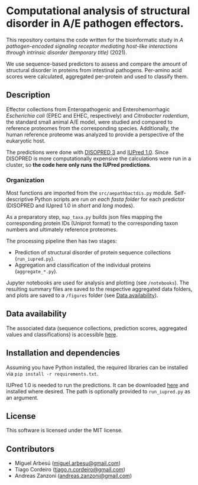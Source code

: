 # Computational analysis of structural disorder in A/E pathogen effectors.

This repository contains the code written for the bioinformatic study in *A pathogen-encoded signaling receptor mediating host-like interactions through intrinsic disorder (temporary title)* (2021).

We use sequence-based predictors to assess and compare the amount of structural disorder
in proteins from intestinal pathogens. Per-amino acid scores were calculated, aggregated
per-protein and used to classify them.

## Description

Effector collections from Enteropathogenic and Enterohemorrhagic *Escherichia coli*
(EPEC and EHEC, respectively) and *Citrobacter rodentium*, the standard small animal A/E
model, were studied and compared to reference proteomes from the corresponding species.
Additionally, the human reference proteome was analyzed to provide a perspective of the
eukaryotic host.

The predictions were done with [DISOPRED
3](https://dx.doi.org/10.1093%2Fbioinformatics%2Fbtu744) and [IUPred
1.0](https://doi.org/10.1093/bioinformatics/bti541). Since DISOPRED is more
computationally expensive the calculations were run in a cluster, so **the code here
only runs the IUPred predictions**.

### Organization

Most functions are imported from the `src/aepathbactdis.py` module. Self-descriptive
Python scripts are run *on each fasta folder* for each predictor (DISOPRED and IUpred
1.0 in *short* and  *long* modes).

As a preparatory step, `map_taxa.py` builds json files mapping the corresponding protein
IDs (Uniprot format) to the corresponding taxon numbers and ultimately reference
proteomes.

The processing pipeline then has two stages:

- Prediction of structural disorder of protein sequence collections (`run_iupred.py`).
- Aggregation and classification of the individual proteins (`aggregate_*.py`).

Jupyter notebooks are used for analysis and plotting (see `/notebooks`). The resulting
summary files are saved to the respective aggregated data folders, and plots are saved
to a `/figures` folder (see [Data availability](##Data-availability)). 

## Data availability

The associated data (sequence collections, prediction scores, aggregated values and
classifications) is accessible [here](https://osf.io/3mka9/).

## Installation and dependencies

Assuming you have Python installed, the required libraries can be installed via `pip
install -r requirements.txt`.

IUPred 1.0 is needed to run the predictions. It can be downloaded
[here](https://iupred.elte.hu/Downloads.php) and installed where desired. The path is
optionally provided to `run_iupred.py` as an argument.


## License

This software is licensed under the MIT license. 

## Contributors

- Miguel Arbesú (miguel.arbesu@gmail.com)
- Tiago Cordeiro (tiago.n.cordeiro@gmail.com)
- Andreas Zanzoni (andreas.zanzoni@gmail.com)

